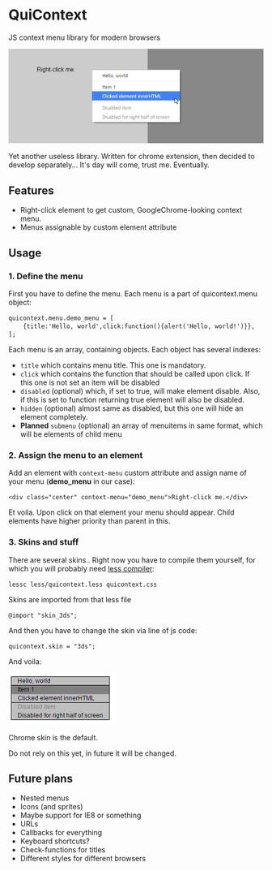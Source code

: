 QuiContext
=====================
JS context menu library for modern browsers

![A screenshot of example menu](menu.png)

Yet another useless library. Written for chrome extension, then decided to develop separately...
It's day will come, trust me. Eventually.

Features
---
 - Right-click element to get custom, GoogleChrome-looking context menu.
 - Menus assignable by custom element attribute
 
Usage
---

### 1. Define the menu

First you have to define the menu. Each menu is a part of quicontext.menu object:

    quicontext.menu.demo_menu = [
        {title:'Hello, world',click:function(){alert('Hello, world!')}},
    ];
 
Each menu is an array, containing objects. Each object has several indexes:

 - `title` which contains menu title. This one is mandatory.
 - `click` which contains the function that should be called upon click. If this one is not set an item will be disabled
 - `disabled` (optional) which, if set to true, will make element disable. Also, if this is set to function returning
 true element will also be disabled.
 - `hidden` (optional) almost same as disabled, but this one will hide an element completely.
 - **Planned** `submenu` (optional) an array of menuitems in same format, which will be elements of child menu

### 2. Assign the menu to an element

Add an element with `context-menu` custom attribute and assign name of your menu (<strong>demo_menu</strong> in our case):

    <div class="center" context-menu="demo_menu">Right-click me.</div>
    
Et voila. Upon click on that element your menu should appear. Child elements have higher priority than parent in this.
 
### 3. Skins and stuff
 
There are several skins.. Right now you have to compile them yourself, for which you will probably need
[less compiler](http://lesscss.org/):

    lessc less/quicontext.less quicontext.css
    
Skins are imported from that less file

    @import "skin_3ds";

And then you have to change the skin via line of js code:

    quicontext.skin = "3ds";

And voila:
    
![Skin of 3ds max](3dskin.png)
    
Chrome skin is the default.
    
Do not rely on this yet, in future it will be changed.
 
Future plans
---
 - Nested menus
 - Icons (and sprites)
 - Maybe support for IE8 or something
 - URLs
 - Callbacks for everything
 - Keyboard shortcuts?
 - Check-functions for titles
 - Different styles for different browsers